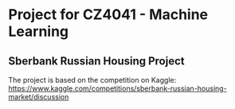 # Project for CZ4041 - Machine Learning

## Sberbank Russian Housing Project

The project is based on the competition on Kaggle: https://www.kaggle.com/competitions/sberbank-russian-housing-market/discussion